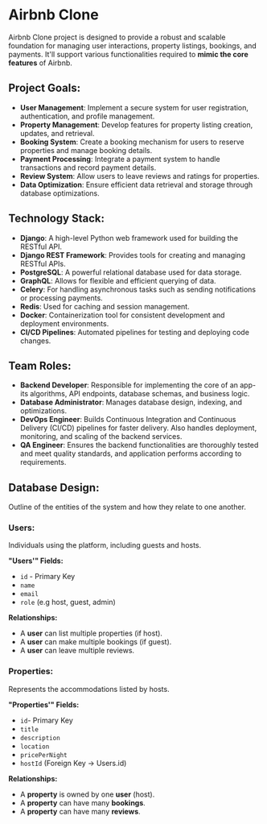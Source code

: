 # Airbnb Clone

 Airbnb Clone project is designed to provide a robust and scalable foundation for managing user interactions, property listings, bookings, and payments. It'll support various functionalities required to **mimic the core features** of Airbnb. 

 ## Project Goals:
 * **User Management**: Implement a secure system for user registration, authentication, and profile management.
 * **Property Management**: Develop features for property listing creation, updates, and retrieval.
* **Booking System**: Create a booking mechanism for users to reserve properties and manage booking details.
* **Payment Processing**: Integrate a payment system to handle transactions and record payment details.
* **Review System**: Allow users to leave reviews and ratings for properties.
* **Data Optimization**: Ensure efficient data retrieval and storage through database optimizations.


 ## Technology Stack:
* **Django**: A high-level Python web framework used for building the RESTful API.
* **Django REST Framework**: Provides tools for creating and managing RESTful APIs.
* **PostgreSQL**: A powerful relational database used for data storage.
* **GraphQL**: Allows for flexible and efficient querying of data.
* **Celery**: For handling asynchronous tasks such as sending notifications or processing payments.
* **Redis**: Used for caching and session management.
* **Docker**: Containerization tool for consistent development and deployment environments.
* **CI/CD Pipelines**: Automated pipelines for testing and deploying code changes.

## Team Roles:
* **Backend Developer**: Responsible for implementing the core of an app- its algorithms, API endpoints, database schemas, and business logic.
* **Database Administrator**: Manages database design, indexing, and optimizations.
* **DevOps Engineer**: Builds Continuous Integration and Continuous Delivery (CI/CD) pipelines for faster delivery. Also handles deployment, monitoring, and scaling of the backend services.
* **QA Engineer**: Ensures the backend functionalities are thoroughly tested and meet quality standards, and application performs according to requirements.

## Database Design:
Outline of the entities of the system and how they relate to one another.

### **Users**:
Individuals using the platform, including guests and hosts.

**"Users'" Fields:**
* `id` - Primary Key
* `name`
* `email`
* `role` (e.g host, guest, admin)

**Relationships:**
* A **user** can list multiple properties (if host).
* A **user** can make multiple bookings (if guest).
* A **user** can leave multiple reviews.


### **Properties**:
Represents the accommodations listed by hosts.

**"Properties'" Fields:**
- `id`- Primary Key
- `title`
- `description`
- `location`
- `pricePerNight`
- `hostId` (Foreign Key → Users.id)

**Relationships:**
- A **property** is owned by one **user** (host).
- A **property** can have many **bookings**.
- A **property** can have many **reviews**.
